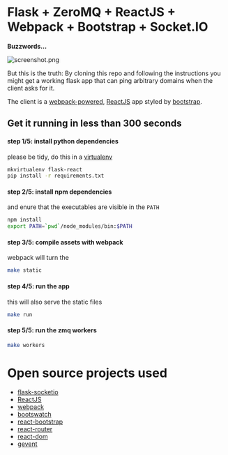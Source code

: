 # Flask + ZeroMQ + ReactJS + Webpack + Bootstrap + Socket.IO

**Buzzwords...**

![screenshot.png](screenshot.png)

But this is the truth: By cloning this repo and following the
instructions you might get a working flask app that can ping arbitrary
domains when the client asks for it.

The client is a [webpack-powered](https://webpack.github.io/),
[ReactJS](https://facebook.github.io/react/) app styled by
[bootstrap](http://getbootstrap.com).


## Get it running in less than 300 seconds


#### step 1/5: install python dependencies

please be tidy, do this in a [virtualenv](https://virtualenv.pypa.io/en/latest/)

```bash
mkvirtualenv flask-react
pip install -r requirements.txt
```


#### step 2/5: install npm dependencies

and enure that the executables are visible in the `PATH`

```bash
npm install
export PATH=`pwd`/node_modules/bin:$PATH
```

#### step 3/5: compile assets with webpack

webpack will turn the

```bash
make static
```

#### step 4/5: run the app

this will also serve the static files

```bash
make run
```

#### step 5/5: run the zmq workers

```bash
make workers
```


# Open source projects used

* [flask-socketio](https://flask-socketio.readthedocs.org/en/latest/)
* [ReactJS](https://facebook.github.io/react/)
* [webpack](https://webpack.github.io/)
* [bootswatch](https://bootswatch.com/)
* [react-bootstrap](https://react-bootstrap.github.io/)
* [react-router](https://github.com/rackt/react-router)
* [react-dom](https://www.npmjs.com/package/react-dom)
* [gevent](http://www.gevent.org/)
